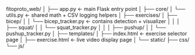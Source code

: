 fitoproto_web/
│
├── app.py                      ← main Flask entry point
│
├── core/
│   └── utils.py                ← shared math + CSV logging helpers
│
├── exercises/
│   ├── bicep/
│   │   └── bicep_tracker.py    ← contains detection + visualizer
│   │
│   ├── squat/
│   │   └── squat_tracker.py
│   │
│   ├── pushup/
│   │   └── pushup_tracker.py
│
├── templates/
│   ├── index.html              ← exercise selector page
│   ├── exercise.html           ← live video display page
│
└── static/
    ├── css/
    └── js/




